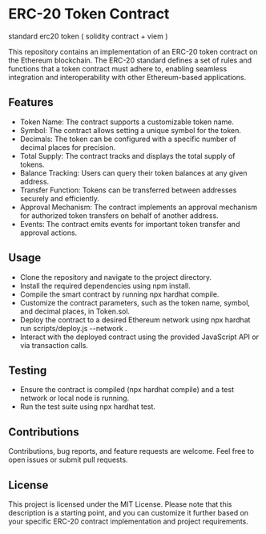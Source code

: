 # ERC-20 Token Contract
standard erc20 token ( solidity contract + viem )

This repository contains an implementation of an ERC-20 token contract on the Ethereum blockchain. The ERC-20 standard defines a set of rules and functions that a token contract must adhere to, enabling seamless integration and interoperability with other Ethereum-based applications.

## Features
- Token Name: The contract supports a customizable token name.
- Symbol: The contract allows setting a unique symbol for the token.
- Decimals: The token can be configured with a specific number of decimal places for precision.
- Total Supply: The contract tracks and displays the total supply of tokens.
- Balance Tracking: Users can query their token balances at any given address.
- Transfer Function: Tokens can be transferred between addresses securely and efficiently.
- Approval Mechanism: The contract implements an approval mechanism for authorized token transfers on behalf of another address.
- Events: The contract emits events for important token transfer and approval actions.

## Usage
- Clone the repository and navigate to the project directory.
- Install the required dependencies using npm install.
- Compile the smart contract by running npx hardhat compile.
- Customize the contract parameters, such as the token name, symbol, and decimal places, in Token.sol.
- Deploy the contract to a desired Ethereum network using npx hardhat run scripts/deploy.js --network <network>.
- Interact with the deployed contract using the provided JavaScript API or via transaction calls.

## Testing
- Ensure the contract is compiled (npx hardhat compile) and a test network or local node is running.
- Run the test suite using npx hardhat test.

## Contributions
Contributions, bug reports, and feature requests are welcome. Feel free to open issues or submit pull requests.

## License
This project is licensed under the MIT License.
Please note that this description is a starting point, and you can customize it further based on your specific ERC-20 contract implementation and project requirements.

